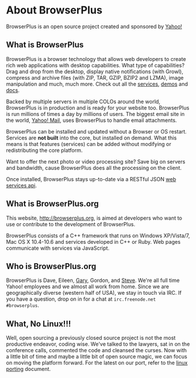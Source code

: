 # About BrowserPlus

BrowserPlus is an open source project created and sponsored by [Yahoo!](http://www.yahoo.com/)

## What is BrowserPlus

BrowserPlus is a browser technology that allows web developers to create rich web applications with desktop
capabilities. What type of capabilities?  Drag and drop from the desktop, display native notifications
(with Growl), compress and archive files (with ZIP, TAR, GZIP, BZIP2 and LZMA), image manipulation and 
much, much more.  Check out all the [services](/docs/services), [demos](/demos/) and [docs](/docs/).

Backed by multiple servers in multiple COLOs around the world, BrowserPlus is in production and is ready
for your website too.  BrowserPlus is run millions of times a day by millions of users.  The biggest
email site in the world, [Yahoo! Mail](http://mail.yahoo.com), uses BrowserPlus to handle email attachments.

BrowserPlus can be installed and updated without a Browser or OS restart. Services are **not built** into the
core, but installed on demand. What this means is that features (services) can be added without modifying or
redistributing the core platform.

Want to offer the next photo or video processing site? Save big on servers and bandwidth,
cause BrowserPlus does all the processing on the client.  

Once installed, BrowserPlus stays up-to-date via a RESTful JSON 
[web services api](http://browserplus.yahoo.com/api/v3/corelets/win32).


## What is BrowserPlus.org

This website, <http://browserplus.org>, is aimed at developers who want to use or contribute to the development of
BrowserPlus.

BrowserPlus consists of a C++ framework that runs on Windows XP/Vista/7, Mac OS X 10.4-10.6 and services developed
in C++ or Ruby. Web pages communicate with services via JavaScript.


## Who is BrowserPlus.org

BrowserPlus is 
Dave, 
Eileen, 
[Gary](http://twitter.com/midgetdivet), 
Gordon, 
 and 
[Steve](http://twitter.com/steven_spencer). 
We're all full time Yahoo! employees and we almost all work from home. Since we are geographically 
diverse (western half of USA), we stay in touch via IRC. If you have a 
question, drop on in for a chat at `irc.freenode.net #browserplus`.  

## What, No Linux!!!

Well, open sourcing a previously closed source project is not the most productive endeavor, coding wise. We've talked
to the lawyers, sat in on the conference calls, commented the code and cleansed the curses. Now with a little bit
of time and maybe a little bit of open source magic, we can focus on moving the platform forward.  For the latest
on our port, refer to the [linux porting](http://github.com/browserplus/platform/blob/master/docs/LinuxPorting.txt)
document.
